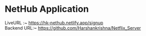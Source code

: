 # NetHub Application

LiveURL :~ https://hk-nethub.netlify.app/signup</br>
Backend URL:~ https://github.com/Harshankrishna/Netflix_Server
